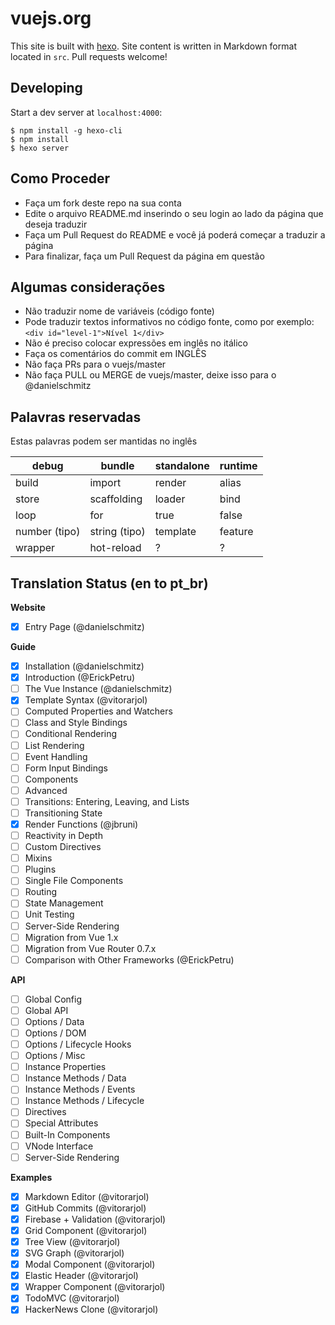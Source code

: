# vuejs.org

This site is built with [hexo](http://hexo.io/). Site content is written in Markdown format located in `src`. Pull requests welcome!

## Developing

Start a dev server at `localhost:4000`:

```
$ npm install -g hexo-cli
$ npm install
$ hexo server
```

## Como Proceder

- Faça um fork deste repo na sua conta
- Edite o arquivo README.md inserindo o seu login ao lado da página que deseja traduzir
- Faça um Pull Request do README e você já poderá começar a traduzir a página
- Para finalizar, faça um Pull Request da página em questão

## Algumas considerações

- Não traduzir nome de variáveis (código fonte)
- Pode traduzir textos informativos no código fonte, como por exemplo: `<div id="level-1">Nível 1</div>`
- Não é preciso colocar expressões em inglês no itálico
- Faça os comentários do commit em INGLÊS
- Não faça PRs para o vuejs/master
- Não faça PULL ou MERGE de vuejs/master, deixe isso para o @danielschmitz

## Palavras reservadas

Estas palavras podem ser mantidas no inglês

| debug        | bundle           | standalone  | runtime |
| ------------- |-------------| -----| --------|
| build      | import | render | alias | router
| store      | scaffolding  |   loader | bind |
| loop | for | true | false |
| number (tipo) | string (tipo) | template | feature |
| wrapper | hot-reload | ? | ? |


## Translation Status (en to pt_br)

**Website**
- [x] Entry Page (@danielschmitz)

**Guide**
- [x] Installation (@danielschmitz)
- [x] Introduction (@ErickPetru)
- [ ] The Vue Instance (@danielschmitz)
- [x] Template Syntax (@vitorarjol)
- [ ] Computed Properties and Watchers
- [ ] Class and Style Bindings
- [ ] Conditional Rendering
- [ ] List Rendering
- [ ] Event Handling
- [ ] Form Input Bindings
- [ ] Components
- [ ] Advanced
- [ ] Transitions: Entering, Leaving, and Lists
- [ ] Transitioning State
- [x] Render Functions (@jbruni)
- [ ] Reactivity in Depth
- [ ] Custom Directives
- [ ] Mixins
- [ ] Plugins
- [ ] Single File Components
- [ ] Routing
- [ ] State Management
- [ ] Unit Testing
- [ ] Server-Side Rendering
- [ ] Migration from Vue 1.x
- [ ] Migration from Vue Router 0.7.x
- [ ] Comparison with Other Frameworks (@ErickPetru)

**API**
- [ ] Global Config
- [ ] Global API
- [ ] Options / Data
- [ ] Options / DOM
- [ ] Options / Lifecycle Hooks
- [ ] Options / Misc
- [ ] Instance Properties
- [ ] Instance Methods / Data
- [ ] Instance Methods / Events
- [ ] Instance Methods / Lifecycle
- [ ] Directives
- [ ] Special Attributes
- [ ] Built-In Components
- [ ] VNode Interface
- [ ] Server-Side Rendering

**Examples**
- [x] Markdown Editor (@vitorarjol)
- [x] GitHub Commits (@vitorarjol)
- [x] Firebase + Validation (@vitorarjol)
- [x] Grid Component (@vitorarjol)
- [x] Tree View (@vitorarjol)
- [x] SVG Graph (@vitorarjol)
- [x] Modal Component (@vitorarjol)
- [x] Elastic Header (@vitorarjol)
- [x] Wrapper Component (@vitorarjol)
- [x] TodoMVC (@vitorarjol)
- [x] HackerNews Clone (@vitorarjol)
